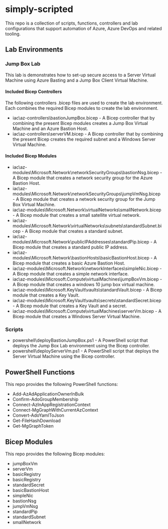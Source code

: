 # simply-scripted

This repo is a collection of scripts, functions, controllers and lab configurations that support automation of Azure, Azure DevOps and related tooling.

## Lab Environments

### Jump Box Lab

This lab is demonstrates how to set-up secure access to a Server Virtual Machine using Azure Basting and a Jump Box Client Virtual Machine.

#### Included Bicep Controllers

The following controllers .bicep files are used to create the lab environment. Each combines the required Bicep modules to create the lab environment.

- iac\az-controllers\bastionJumpBox.bicep - A Bicep controller that by combining the present Bicep modules creates a Jump Box Virtual Machine and an Azure Bastion Host.
- iac\az-controllers\serverVM.bicep - A Bicep controller that by combining the present Bicep creates the required subnet and a Windows Server Virtual Machine.

#### Included Bicep Modules

- iac\az-modules\Microsoft.Network\networkSecurityGroups\bastionNsg.bicep - A Bicep module that creates a network security group for the Azure Bastion Host.
- iac\az-modules\Microsoft.Network\networkSecurityGroups\jumpVmNsg.bicep - A Bicep module that creates a network security group for the Jump Box Virtual Machine.
- iac\az-modules\Microsoft.Network\virtualNetworks\smallNetwork.bicep - A Bicep module that creates a small satellite virtual network.
- iac\az-modules\Microsoft.Network\virtualNetworks\subnets\standardSubnet.bicep - A Bicep module that creates a standard subnet.
- iac\az-modules\Microsoft.Network\publicIPAddresses\standardPip.bicep - A Bicep module that creates a standard public IP address.
- iac\az-modules\Microsoft.Network\bastionHosts\basicBastionHost.bicep - A Bicep module that creates a basic Azure Bastion Host.
- iac\az-modules\Microsoft.Network\networkInterfaces\simpleNic.bicep - A Bicep module that creates a simple network interface.
- iac\az-modules\Microsoft.Compute\virtualMachines\jumpBoxVm.bicep - A Bicep module that creates a windows 10 jump box virtual machine.
- iac\az-modules\Microsoft.KeyVault\vaults\standardVault.bicep - A Bicep module that creates a Key Vault.
- iac\az-modules\Microsoft.KeyVault\vaults\secrets\standardSecret.bicep - A Bicep module that creates a Key Vault and a secret.
- iac\az-modules\Microsoft.Compute\virtualMachines\serverVm.bicep - A Bicep module that creates a Windows Server Virtual Machine.

### Scripts

- powershell\deployBastionJumpBox.ps1 - A PowerShell script that deploys the Jump Box Lab environment using the Bicep controller.
- powershell\deployServerVm.ps1 - A PowerShell script that deploys the Server Virtual Machine using the Bicep controller.

## PowerShell Functions

This repo provides the following PowerShell functions:

- Add-AzAdApplicationOwnerInBulk
- Confirm-AdoGroupMembership
- Connect-AzInAppRegistrationContext
- Connect-MgGraphWithCurrentAzContext
- Convert-AdoYamlToJson
- Get-FileHashDownload
- Get-MgGraphToken

## Bicep Modules

This repo provides the following Bicep modules:

- jumpBoxVm
- serverVm
- basicRegistry
- basicRegistry
- standardSecret
- basicBastionHost
- simpleNic
- bastionNsg
- jumpVmNsg
- standardPip
- standardSubnet
- smallNetwork
